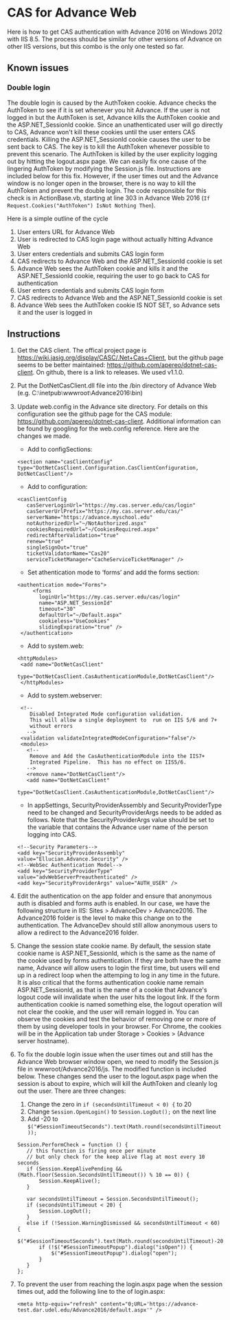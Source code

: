 # CAS for Advance Web

Here is how to get CAS authentication with Advance 2016 on Windows 2012 with IIS 8.5. The process should be similar for other versions of Advance on other IIS versions, but this combo is the only one tested so far. 

## Known issues
### Double login
The  double login is caused by the AuthToken cookie. Advance checks the AuthToken to see if it is set whenever you hit Advance. If the user is not logged in but the AuthToken is set, Advance kills the AuthToken cookie and the ASP.NET_SessionId cookie. Since an unathenticated user will go directly to CAS, Advance won't kill these cookies until the user enters CAS credentials. Killing the ASP.NET_SessionId cookie causes the user to be sent back to CAS. The key is to kill the AuthToken whenever possible to prevent this scenario. The AuthToken is killed by the user explicity logging out by hitting the logout.aspx page. We can easily fix one cause of the lingering AuthToken by modifying the Session.js file. Instructions are included below for this fix. However, if the user times out and the Advance window is no longer open in the browser, there is no way to kill the AuthToken and prevent the double login. The code responsible for this check is in ActionBase.vb, starting at line 303 in Advance Web 2016 (```If Request.Cookies("AuthToken") IsNot Nothing Then```).

Here is a simple outline of the cycle
1. User enters URL for Advance Web
1. User is redirected to CAS login page without actually hitting Advance Web
1. User enters credentials and submits CAS login form
1. CAS redirects to Advance Web and the ASP.NET_SessionId cookie is set
1. Advance Web sees the AuthToken cookie and kills it and the ASP.NET_SessionId cookie, requiring the user to go back to CAS for authentication
1. User enters credentials and submits CAS login form
1. CAS redirects to Advance Web and the ASP.NET_SessionId cookie is set
1. Advance Web sees the AuthToken cookie IS NOT SET, so Advance sets it and the user is logged in


## Instructions
1. Get the CAS client. The offical project page is https://wiki.jasig.org/display/CASC/.Net+Cas+Client,
but the github page seems to be better maintained: https://github.com/apereo/dotnet-cas-client. On github, there is a link to releases. We used v1.1.0.

2. Put the DotNetCasClient.dll file into the /bin directory of Advance Web (e.g. C:⧵inetpub⧵wwwroot⧵Advance2016⧵bin)

3. Update web.config in the Advance site directory. For details on this configuration see the github page for the CAS module: https://github.com/apereo/dotnet-cas-client. Additional information can be found by googling for the web.config reference. Here are the changes we made.

   * Add to configSections:
   
   `<section name="casClientConfig" type="DotNetCasClient.Configuration.CasClientConfiguration, DotNetCasClient"/>`
   
   * Add to configuration:
   ```
   <casClientConfig
      casServerLoginUrl="https://my.cas.server.edu/cas/login"
      casServerUrlPrefix="https://my.cas.server.edu/cas/"
      serverName="https://advance.myschool.edu"
      notAuthorizedUrl="~/NotAuthorized.aspx"
      cookiesRequiredUrl="~/CookiesRequired.aspx"
      redirectAfterValidation="true"
      renew="true"
      singleSignOut="true"
      ticketValidatorName="Cas20"
      serviceTicketManager="CacheServiceTicketManager" />
   ```
   * Set athentication mode to ‘forms’ and add the forms section:
   ```
   <authentication mode="Forms">
        <forms
          loginUrl="https://my.cas.server.edu/cas/login"
          name="ASP.NET_SessionId"
          timeout="30"
          defaultUrl="~/Default.aspx"
          cookieless="UseCookies"
          slidingExpiration="true" />
    </authentication>
   ```
   * Add to system.web:
   ```
   <httpModules>
    <add name="DotNetCasClient"
         type="DotNetCasClient.CasAuthenticationModule,DotNetCasClient"/>
    </httpModules>
   ```
   * Add to system.webserver:
   ```
    <!--
       Disabled Integrated Mode configuration validation.
       This will allow a single deployment to  run on IIS 5/6 and 7+
       without errors
      -->
    <validation validateIntegratedModeConfiguration="false"/>
    <modules>
      <!--
       Remove and Add the CasAuthenticationModule into the IIS7+
       Integrated Pipeline.  This has no effect on IIS5/6.
      -->
      <remove name="DotNetCasClient"/>
      <add name="DotNetCasClient"
           type="DotNetCasClient.CasAuthenticationModule,DotNetCasClient"/>
   ```
   * In appSettings, SecurityProviderAssembly and SecurityProviderType need to be changed and SecurityProviderArgs needs to be added as follows. Note that the SecurityProviderArgs value should be set to the variable that contains the Advance user name of the person logging into CAS.
   ```
   <!--Security Parameters-->
   <add key="SecurityProviderAssembly" value="Ellucian.Advance.Security" />
   <!--WebSec Authentication Model-->
   <add key="SecurityProviderType" value="advWebServerPreauthenticated" />
   <add key="SecurityProviderArgs" value="AUTH_USER" />
   ```
4. Edit the authentication on the app folder and ensure that anonymous auth is disabled and forms auth is enabled. In our case, we have the following structure in IIS: Sites > AdvanceDev > Advance2016. The Advance2016 folder is the level to make this change on to the authentication. The AdvanceDev should still allow anonymous users to allow a redirect to the Advance2016 folder.

5. Change the session state cookie name. By default, the session state cookie name is ASP.NET_SessionId, which is the same as the name of the cookie used by forms authentication. If they are both have the same name, Advance will allow users to login the first time, but users will end up in a redirect loop when the attemping to log in any time in the future. It is also critical that the forms authentication cookie name remain ASP.NET_SessionId, as that is the name of a cookie that Advance's logout code will invalidate when the user hits the logout link. If the form authentication cookie is named something else, the logout operation will not clear the cookie, and the user will remain logged in. You can observe the cookies and test the behavior of removing one or more of them by using developer tools in your browser. For Chrome, the cookies will be in the Application tab under Storage > Cookies > (Advance server hostname).

6. To fix the double login issue when the user times out and still has the Advance Web browser window open, we need to modify the Session.js file in wwwroot/Advance2016/js. The modified function is included below. These changes send the user to the logout.aspx page when the session is about to expire, which will kill the AuthToken and cleanly log out the user. There are three changes:
   1. Change the zero in ```if (secondsUntilTimeout < 0) {``` to 20
   2. Change ```Session.OpenLogin()``` to ```Session.LogOut();``` on the next line
   3. Add -20 to ```$("#SessionTimeoutSeconds").text(Math.round(secondsUntilTimeout));```
   ```
   Session.PerformCheck = function () {
      // this function is firing once per minute
      // but only check for the keep alive flag at most every 10 seconds 
      if (Session.KeepAlivePending && (Math.floor(Session.SecondsUntilTimeout()) % 10 == 0)) {
          Session.KeepAlive();
      }

      var secondsUntilTimeout = Session.SecondsUntilTimeout();
      if (secondsUntilTimeout < 20) {
          Session.LogOut();
      }
      else if (!Session.WarningDismissed && secondsUntilTimeout < 60) {
          $("#SessionTimeoutSeconds").text(Math.round(secondsUntilTimeout)-20);
          if (!$("#SessionTimeoutPopup").dialog("isOpen")) {
              $("#SessionTimeoutPopup").dialog("open");
          }
      }
   };
   ```

7. To prevent the user from reaching the login.aspx page when the session times out, add the following line to the <head> of login.aspx: 
   ```
   <meta http-equiv="refresh" content="0;URL='https://advance-test.dar.udel.edu/Advance2016/default.aspx'" />
   ```


